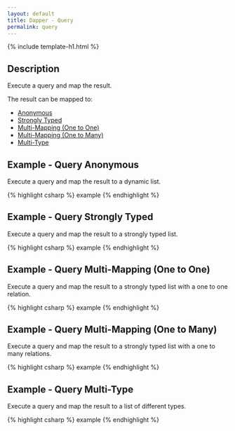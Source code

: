 ```yaml
---
layout: default
title: Dapper - Query 
permalink: query
---
```


{% include template-h1.html %}

## Description
Execute a query and map the result.

The result can be mapped to:

- [Anonymous](#example---query-anonymous)
- [Strongly Typed](#example---query-strongly-typed)
- [Multi-Mapping (One to One)](#example---query-multi-mapping-one-to-one)
- [Multi-Mapping (One to Many)](#example---query-multi-mapping-one-to-many)
- [Multi-Type](#example---query-multi-type)

## Example - Query Anonymous
Execute a query and map the result to a dynamic list.

{% highlight csharp %}
example
{% endhighlight %}

## Example - Query Strongly Typed
Execute a query and map the result to a strongly typed list.

{% highlight csharp %}
example
{% endhighlight %}

## Example - Query Multi-Mapping (One to One)
Execute a query and map the result to a strongly typed list with a one to one relation.

{% highlight csharp %}
example
{% endhighlight %}

## Example - Query Multi-Mapping (One to Many)
Execute a query and map the result to a strongly typed list with a one to many relations.

{% highlight csharp %}
example
{% endhighlight %}

## Example - Query Multi-Type
Execute a query and map the result to a list of different types.

{% highlight csharp %}
example
{% endhighlight %}
